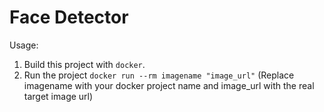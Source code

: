 # Face Detector

Usage:

1. Build this project with `docker`.
2. Run the project `docker run --rm imagename "image_url"` (Replace imagename with your docker project name and image_url with the real target image url)
